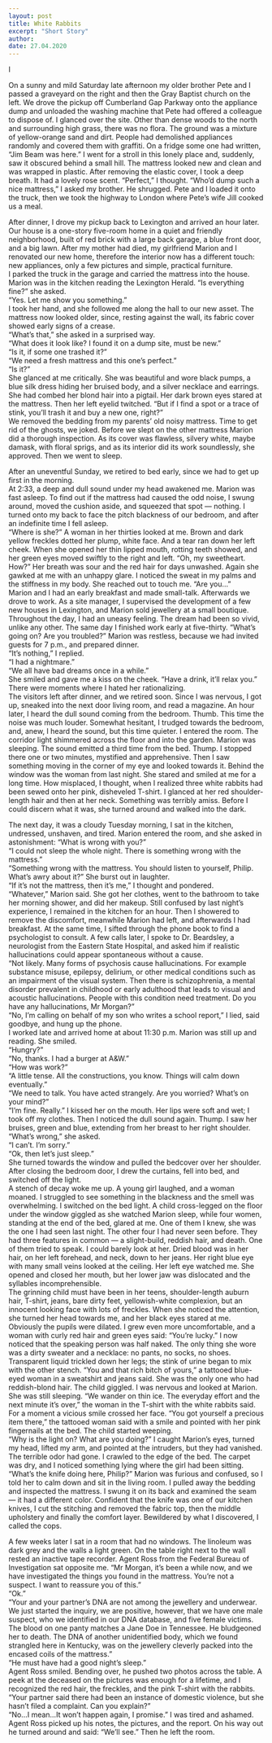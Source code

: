 ```yaml
---
layout: post
title: White Rabbits
excerpt: "Short Story"
author:
date: 27.04.2020
---
```


I

On a sunny and mild Saturday late afternoon my older brother Pete and I passed a graveyard on the right and then the Gray Baptist church on the left. We drove the pickup off Cumberland Gap Parkway onto the appliance dump and unloaded the washing machine that Pete had offered a colleague to dispose of. I glanced over the site. Other than dense woods to the north and surrounding high grass, there was no flora. The ground was a mixture of yellow-orange sand and dirt. People had demolished appliances randomly and covered them with graffiti. On a fridge some one had written, “Jim Beam was here.” I went for a stroll in this lonely place and, suddenly, saw it obscured behind a small hill. The mattress looked new and clean and was wrapped in plastic. After removing the elastic cover, I took a deep breath. It had a lovely rose scent. “Perfect,” I thought. “Who’d dump such a nice mattress,” I asked my brother. He shrugged. Pete and I loaded it onto the truck, then we took the highway to London where Pete’s wife Jill cooked us a meal.

After dinner, I drove my pickup back to Lexington and arrived an hour later. Our house is a one-story five-room home in a quiet and friendly neighborhood, built of red brick with a large back garage, a blue front door, and a big lawn. After my mother had died, my girlfriend Marion and I renovated our new home, therefore the interior now has a different touch: new appliances, only a few pictures and simple, practical furniture.  
I parked the truck in the garage and carried the mattress into the house. Marion was in the kitchen reading the Lexington Herald. “Is everything fine?” she asked.  
“Yes. Let me show you something.”  
I took her hand, and she followed me along the hall to our new asset. The mattress now looked older, since, resting against the wall, its fabric cover showed early signs of a crease.  
“What’s that,” she asked in a surprised way.  
“What does it look like? I found it on a dump site, must be new.”  
“Is it, if some one trashed it?”  
“We need a fresh mattress and this one’s perfect.”  
“Is it?”   
She glanced at me critically. She was beautiful and wore black pumps, a blue silk dress hiding her bruised body, and a silver necklace and earrings. She had combed her blond hair into a pigtail. Her dark brown eyes stared at the mattress. Then her left eyelid twitched. “But if I find a spot or a trace of stink, you’ll trash it and buy a new one, right?”  
We removed the bedding from my parents’ old noisy mattress. Time to get rid of the ghosts, we joked. Before we slept on the other mattress Marion did a thorough inspection. As its cover was flawless, silvery white, maybe damask, with floral sprigs, and as its interior did its work soundlessly, she approved. Then we went to sleep.

After an uneventful Sunday, we retired to bed early, since we had to get up first in the morning.    
At 2:33, a deep and dull sound under my head awakened me. Marion was fast asleep. To find out if the mattress had caused the odd noise, I swung around, moved the cushion aside, and squeezed that spot — nothing. I turned onto my back to face the pitch blackness of our bedroom, and after an indefinite time I fell asleep.    
“Where is she?” A woman in her thirties looked at me. Brown and dark yellow freckles dotted her plump, white face. And a tear ran down her left cheek. When she opened her thin lipped mouth, rotting teeth showed, and her green eyes moved swiftly to the right and left. “Oh, my sweetheart. How?” Her breath was sour and the red hair for days unwashed. Again she gawked at me with an unhappy glare. I noticed the sweat in my palms and the stiffness in my body. She reached out to touch me. “Are you…”    
Marion and I had an early breakfast and made small-talk. Afterwards we drove to work. As a site manager, I supervised the development of a few new houses in Lexington, and Marion sold jewellery at a small boutique. Throughout the day, I had an uneasy feeling. The dream had been so vivid, unlike any other. The same day I finished work early at five-thirty. “What’s going on? Are you troubled?” Marion was restless, because we had invited guests for 7 p.m., and prepared dinner.   
“It’s nothing,” I replied.   
“I had a nightmare.”   
“We all have bad dreams once in a while.”   
She smiled and gave me a kiss on the cheek. “Have a drink, it’ll relax you.” There were moments where I hated her rationalizing.  
The visitors left after dinner, and we retired soon. Since I was nervous, I got up, sneaked into the next door living room, and read a magazine. An hour later, I heard the dull sound coming from the bedroom. Thumb. This time the noise was much louder. Somewhat hesitant, I trudged towards the bedroom, and, anew, I heard the sound, but this time quieter. I entered the room. The corridor light shimmered across the floor and into the garden. Marion was sleeping. The sound emitted a third time from the bed. Thump. I stopped there one or two minutes, mystified and apprehensive. Then I saw something moving in the corner of my eye and looked towards it. Behind the window was the woman from last night. She stared and smiled at me for a long time. How misplaced, I thought, when I realized three white rabbits had been sewed onto her pink, disheveled T-shirt. I glanced at her red shoulder-length hair and then at her neck. Something was terribly amiss. Before I could discern what it was, she turned around and walked into the dark.

The next day, it was a cloudy Tuesday morning, I sat in the kitchen, undressed, unshaven, and tired. Marion entered the room, and she asked in astonishment: “What is wrong with you?”    
“I could not sleep the whole night. There is something wrong with the mattress.”   
“Something wrong with the mattress. You should listen to yourself, Philip. What’s awry about it?” She burst out in laughter.   
“If it’s not the mattress, then it’s me,” I thought and pondered.   
“Whatever,” Marion said. She got her clothes, went to the bathroom to take her morning shower, and did her makeup. Still confused by last night’s experience, I remained in the kitchen for an hour. Then I showered to remove the discomfort, meanwhile Marion had left, and afterwards I had breakfast. At the same time, I sifted through the phone book to find a psychologist to consult. A few calls later, I spoke to Dr. Beardsley, a neurologist from the Eastern State Hospital, and asked him if realistic hallucinations could appear spontaneous without a cause.   
“Not likely. Many forms of psychosis cause hallucinations. For example substance misuse, epilepsy, delirium, or other medical conditions such as an impairment of the visual system. Then there is schizophrenia, a mental disorder prevalent in childhood or early adulthood that leads to visual and acoustic hallucinations. People with this condition need treatment. Do you have any hallucinations, Mr Morgan?”   
“No, I’m calling on behalf of my son who writes a school report,” I lied, said goodbye, and hung up the phone.   
I worked late and arrived home at about 11:30 p.m. Marion was still up and reading. She smiled.   
“Hungry?”   
“No, thanks. I had a burger at A&W.”    
“How was work?”    
“A little tense. All the constructions, you know. Things will calm down eventually.”   
“We need to talk. You have acted strangely. Are you worried? What’s on your mind?”   
“I’m fine. Really.” I kissed her on the mouth. Her lips were soft and wet; I took off my clothes. Then I noticed the dull sound again. Thump. I saw her bruises, green and blue, extending from her breast to her right shoulder.   
“What’s wrong,” she asked.   
“I can’t. I’m sorry.”   
“Ok, then let’s just sleep.”   
She turned towards the window and pulled the bedcover over her shoulder. After closing the bedroom door, I drew the curtains, fell into bed, and switched off the light.  
A stench of decay woke me up. A young girl laughed, and a woman moaned. I struggled to see something in the blackness and the smell was overwhelming. I switched on the bed light. A child cross-legged on the floor under the window giggled as she watched Marion sleep, while four women, standing at the end of the bed, glared at me. One of them I knew, she was the one I had seen last night. The other four I had never seen before. They had three features in common — a slight-build, reddish hair, and death. One of them tried to speak. I could barely look at her. Dried blood was in her hair, on her left forehead, and neck, down to her jeans. Her right blue eye with many small veins looked at the ceiling. Her left eye watched me. She opened and closed her mouth, but her lower jaw was dislocated and the syllables incomprehensible.    
The grinning child must have been in her teens, shoulder-length auburn hair, T-shirt, jeans, bare dirty feet, yellowish-white complexion, but an innocent looking face with lots of freckles. When she noticed the attention, she turned her head towards me, and her black eyes stared at me. Obviously the pupils were dilated. I grew even more uncomfortable, and a woman with curly red hair and green eyes said: “You’re lucky.” I now noticed that the speaking person was half naked. The only thing she wore was a dirty sweater and a necklace: no pants, no socks, no shoes. Transparent liquid trickled down her legs; the stink of urine began to mix with the other stench. “You and that rich bitch of yours,” a tattooed blue-eyed woman in a sweatshirt and jeans said. She was the only one who had reddish-blond hair. The child giggled. I was nervous and looked at Marion. She was still sleeping. “We wander on thin ice. The everyday effort and the next minute it’s over,” the woman in the T-shirt with the white rabbits said. For a moment a vicious smile crossed her face. “You got yourself a precious item there,” the tattooed woman said with a smile and pointed with her pink fingernails at the bed. The child started weeping.  
“Why is the light on? What are you doing?” I caught Marion’s eyes, turned my head, lifted my arm, and pointed at the intruders, but they had vanished. The terrible odor had gone. I crawled to the edge of the bed. The carpet was dry, and I noticed something lying where the girl had been sitting. “What’s the knife doing here, Philip?” Marion was furious and confused, so I told her to calm down and sit in the living room. I pulled away the bedding and inspected the mattress. I swung it on its back and examined the seam — it had a different color.    Confident that the knife was one of our kitchen knives, I cut the stitching and removed the fabric top, then the middle upholstery and finally the comfort layer. Bewildered by what I discovered, I called the cops.

A few weeks later I sat in a room that had no windows. The linoleum was dark grey and the walls a light green. On the table right next to the wall rested an inactive tape recorder. Agent Ross from the Federal Bureau of Investigation sat opposite me. “Mr Morgan, it’s been a while now, and we have investigated the things you found in the mattress. You’re not a suspect. I want to reassure you of this.”    
“Ok.”    
“Your and your partner’s DNA are not among the jewellery and underwear. We just started the inquiry, we are positive, however, that we have one male suspect, who we identified in our DNA database, and five female victims. The blood on one panty matches a Jane Doe in Tennessee. He bludgeoned her to death. The DNA of another unidentified body, which we found strangled here in Kentucky, was on the jewellery cleverly packed into the encased coils of the mattress.”   
“He must have had a good night’s sleep.”   
Agent Ross smiled. Bending over, he pushed two photos across the table. A peek at the deceased on the pictures was enough for a lifetime, and I recognized the red hair, the freckles, and the pink T-shirt with the rabbits. “Your partner said there had been an instance of domestic violence, but she hasn’t filed a complaint. Can you explain?”   
“No…I mean…It won’t happen again, I promise.” I was tired and ashamed.
Agent Ross picked up his notes, the pictures, and the report. On his way out he turned around and said: “We’ll see.” Then he left the room.